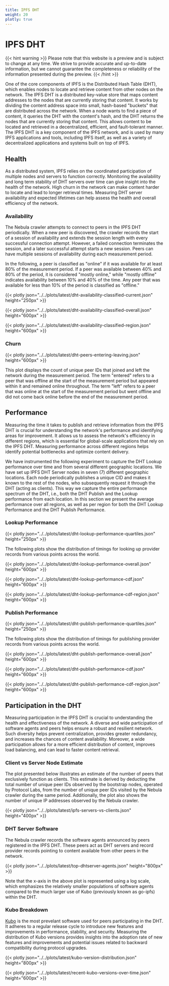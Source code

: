```yaml
---
title: IPFS DHT
weight: 20
plotly: true
---
```


# IPFS DHT

{{< hint warning >}}
Please note that this website is a preview and is subject to change at any time. 
We strive to provide accurate and up-to-date information, but we cannot guarantee 
the completeness or reliability of the information presented during the preview. 
{{< /hint >}}

One of the core components of IPFS is the Distributed Hash Table (DHT), which enables nodes to locate and retrieve content from other nodes on the network. The IPFS DHT is a distributed key-value store that maps content addresses to the nodes that are currently storing that content. It works by dividing the content address space into small, hash-based "buckets" that are distributed across the network. When a node wants to find a piece of content, it queries the DHT with the content's hash, and the DHT returns the nodes that are currently storing that content. This allows content to be located and retrieved in a decentralized, efficient, and fault-tolerant manner. The IPFS DHT is a key component of the IPFS network, and is used by many IPFS applications and tools, including IPFS itself, as well as a variety of decentralized applications and systems built on top of IPFS.

## Health

As a distributed system, IPFS relies on the coordinated participation of multiple nodes and servers to function correctly. Monitoring the
availability and long term stability of DHT servers over time can give insight into the health of the network. High churn in the network
can make content harder to locate and lead to longer retrieval times. Measuring DHT server availability and expected lifetimes can help 
assess the health and overall efficiency of the network.

### Availability

The Nebula crawler attempts to connect to peers in the IPFS DHT periodically. When a new peer is discovered, the crawler records the start of a session of availability and extends the session length with every successful connection attempt. However, a failed connection terminates the session, and a later successful attempt starts a new session. Peers can have multiple sessions of availability during each measurement period. 

In the following, a peer is classified as "online" if it was available for at least 80% of the measurement period. If a peer was available between 40% and 80% of the period, it is considered "mostly online," while "mostly offline" indicates availability between 10% and 40% of the time. Any peer that was available for less than 10% of the period is classified as "offline."

{{< plotly json="../../plots/latest/dht-availability-classified-current.json" height="250px" >}}

{{< plotly json="../../plots/latest/dht-availability-classified-overall.json" height="600px" >}}

{{< plotly json="../../plots/latest/dht-availability-classified-region.json" height="600px" >}}

### Churn

{{< plotly json="../../plots/latest/dht-peers-entering-leaving.json" height="600px" >}}

This plot displays the count of unique peer IDs that joined and left the network during the measurement period. The term "entered" refers to a peer that was offline at the start of the measurement period but appeared within it and remained online throughout. The term "left" refers to a peer that was online at the start of the measurement period but went offline and did not come back online before the end of the measurement period.

## Performance

Measuring the time it takes to publish and retrieve information from the IPFS DHT is crucial for understanding the network's performance and identifying areas for improvement. It allows us to assess the network's efficiency in different regions, which is essential for global-scale applications that rely on the IPFS DHT. Measuring performance across different regions helps identify potential bottlenecks and optimize content delivery. 

We have instrumented the following experiment to capture the DHT Lookup performance over time and from several different geographic locations.
We have set up IPFS DHT Server nodes in seven (7) different geographic locations. Each node periodically publishes a unique CID and makes it known to the rest of the nodes, who subsequently request it through the DHT (acting as clients). This way we capture the entire performance spectrum of the DHT, i.e., both the DHT Publish and the Lookup performance from each location.
In this section we present the average performance over all regions, as well as per region for both the DHT Lookup Performance and the DHT Publish Performance.

### Lookup Performance

{{< plotly json="../../plots/latest/dht-lookup-performance-quartiles.json" height="250px" >}}

The following plots show the distribution of timings for looking up provider records from various points across the world. 

{{< plotly json="../../plots/latest/dht-lookup-performance-overall.json" height="600px" >}}

{{< plotly json="../../plots/latest/dht-lookup-performance-cdf.json" height="600px" >}}

{{< plotly json="../../plots/latest/dht-lookup-performance-cdf-region.json" height="600px" >}}

### Publish Performance

{{< plotly json="../../plots/latest/dht-publish-performance-quartiles.json" height="250px" >}}

The following plots show the distribution of timings for publishing provider records from various points across the world.

{{< plotly json="../../plots/latest/dht-publish-performance-overall.json" height="600px" >}}

{{< plotly json="../../plots/latest/dht-publish-performance-cdf.json" height="600px" >}}

{{< plotly json="../../plots/latest/dht-publish-performance-cdf-region.json" height="600px" >}}

## Participation in the DHT

Measuring participation in the IPFS DHT is crucial to understanding the health and effectiveness of the network. A diverse and wide participation of software agents and peers helps ensure a robust and resilient network. Such diversity helps prevent centralization, provides greater redundancy, and increases the chances of content availability. Moreover, a wide participation allows for a more efficient distribution of content, improves load balancing, and can lead to faster content retrieval. 

### Client vs Server Node Estimate

The plot presented below illustrates an estimate of the number of peers that exclusively function as clients. This estimate is derived by deducting the total number of unique peer IDs observed by the bootstrap nodes, operated by Protocol Labs, from the number of unique peer IDs visited by the Nebula crawler during the same period. Additionally, the plot also shows the number of unique IP addresses observed by the Nebula crawler.

{{< plotly json="../../plots/latest/ipfs-servers-vs-clients.json" height="400px" >}}

### DHT Server Software

The Nebula crawler records the software agents announced by peers registered in the IPFS DHT. 
These peers act as DHT servers and record provider records pointing to content available from other peers in the network.

{{< plotly json="../../plots/latest/top-dhtserver-agents.json" height="800px" >}}

Note that the x-axis in the above plot is represented using a log scale, which emphasizes the relatively smaller  populations of software agents compared to the much larger use of Kubo (previously known as go-ipfs) within the DHT. 



### Kubo Breakdown

[Kubo](https://github.com/ipfs/kubo) is the most prevelant software used for peers participating in the DHT. It adheres to a regular release cycle to introduce new features and improvements in performance, stability, and security. Measuring the distribution of Kubo versions provides insights into the adoption rate of new features and improvements and potential issues related to backward compatibility during protocol upgrades. 

{{< plotly json="../../plots/latest/kubo-version-distribution.json" height="800px" >}}

{{< plotly json="../../plots/latest/recent-kubo-versions-over-time.json" height="600px" >}}



